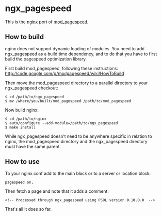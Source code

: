 # ngx_pagespeed

This is the [nginx](http://nginx.org/) port of
[mod_pagespeed](https://developers.google.com/speed/pagespeed/).

## How to build

nginx does not support dynamic loading of modules. You need to add
ngx_pagespeed as a build time dependency, and to do that you have to first build
the pagespeed optimization library.

First build mod_pagespeed, following these instructions:
http://code.google.com/p/modpagespeed/wiki/HowToBuild

Then move the mod_pagespeed directory to a parallel directory to your
ngx_pagespeed checkout:

    $ cd /path/to/ngx_pagespeed
    $ mv /where/you/built/mod_pagespeed /path/to/mod_pagespeed

Now build nginx:

    $ cd /path/to/nginx
    $ auto/configure --add-module=/path/to/ngx_pagespeed
    $ make install

While ngx_pagespeed doesn't need to be anywhere specific in relation to nginx,
the mod_pagespeed directory and the ngx_pagespeed directory must have the same
parent.

## How to use

To your nginx.conf add to the main block or to a server or location block:

    pagespeed on;

Then fetch a page and note that it adds a comment:

    <!-- Processed through ngx_pagespeed using PSOL version 0.10.0.0  -->

That's all it does so far.
